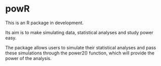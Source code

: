 # powR

This is an R package in development.

Its aim is to make simulating data, statistical analyses and study power easy.


The package allows users to simulate their statistical analyses and pass 
these simulations through the power2() function, which will provide the power of the analysis.



